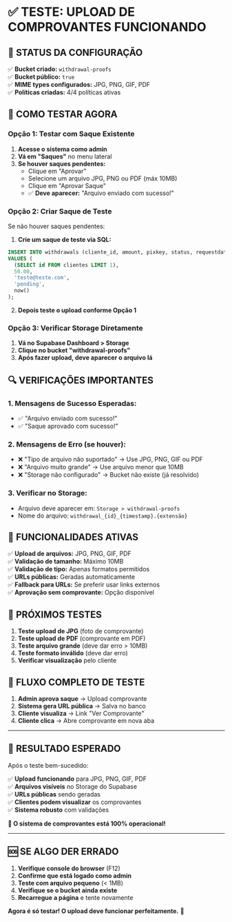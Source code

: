 # ✅ TESTE: UPLOAD DE COMPROVANTES FUNCIONANDO

## 🎯 **STATUS DA CONFIGURAÇÃO**

✅ **Bucket criado:** `withdrawal-proofs`  
✅ **Bucket público:** `true`  
✅ **MIME types configurados:** JPG, PNG, GIF, PDF  
✅ **Políticas criadas:** 4/4 políticas ativas  

## 🧪 **COMO TESTAR AGORA**

### **Opção 1: Testar com Saque Existente**

1. **Acesse o sistema como admin**
2. **Vá em "Saques"** no menu lateral
3. **Se houver saques pendentes:**
   - Clique em "Aprovar" 
   - Selecione um arquivo JPG, PNG ou PDF (máx 10MB)
   - Clique em "Aprovar Saque"
   - ✅ **Deve aparecer:** "Arquivo enviado com sucesso!"

### **Opção 2: Criar Saque de Teste**

Se não houver saques pendentes:

1. **Crie um saque de teste via SQL:**
```sql
INSERT INTO withdrawals (cliente_id, amount, pixkey, status, requestdate)
VALUES (
  (SELECT id FROM clientes LIMIT 1),
  50.00,
  'teste@teste.com',
  'pending',
  now()
);
```

2. **Depois teste o upload conforme Opção 1**

### **Opção 3: Verificar Storage Diretamente**

1. **Vá no Supabase Dashboard > Storage**
2. **Clique no bucket "withdrawal-proofs"**
3. **Após fazer upload, deve aparecer o arquivo lá**

## 🔍 **VERIFICAÇÕES IMPORTANTES**

### **1. Mensagens de Sucesso Esperadas:**
- ✅ "Arquivo enviado com sucesso!"
- ✅ "Saque aprovado com sucesso!"

### **2. Mensagens de Erro (se houver):**
- ❌ "Tipo de arquivo não suportado" → Use JPG, PNG, GIF ou PDF
- ❌ "Arquivo muito grande" → Use arquivo menor que 10MB
- ❌ "Storage não configurado" → Bucket não existe (já resolvido)

### **3. Verificar no Storage:**
- Arquivo deve aparecer em: `Storage > withdrawal-proofs`
- Nome do arquivo: `withdrawal_{id}_{timestamp}.{extensão}`

## 🎨 **FUNCIONALIDADES ATIVAS**

✅ **Upload de arquivos:** JPG, PNG, GIF, PDF  
✅ **Validação de tamanho:** Máximo 10MB  
✅ **Validação de tipo:** Apenas formatos permitidos  
✅ **URLs públicas:** Geradas automaticamente  
✅ **Fallback para URLs:** Se preferir usar links externos  
✅ **Aprovação sem comprovante:** Opção disponível  

## 🚀 **PRÓXIMOS TESTES**

1. **Teste upload de JPG** (foto de comprovante)
2. **Teste upload de PDF** (comprovante em PDF)
3. **Teste arquivo grande** (deve dar erro > 10MB)
4. **Teste formato inválido** (deve dar erro)
5. **Verificar visualização** pelo cliente

## 📱 **FLUXO COMPLETO DE TESTE**

1. **Admin aprova saque** → Upload comprovante
2. **Sistema gera URL pública** → Salva no banco
3. **Cliente visualiza** → Link "Ver Comprovante"
4. **Cliente clica** → Abre comprovante em nova aba

---

## 🎯 **RESULTADO ESPERADO**

Após o teste bem-sucedido:

✅ **Upload funcionando** para JPG, PNG, GIF, PDF  
✅ **Arquivos visíveis** no Storage do Supabase  
✅ **URLs públicas** sendo geradas  
✅ **Clientes podem visualizar** os comprovantes  
✅ **Sistema robusto** com validações  

**🎉 O sistema de comprovantes está 100% operacional!**

---

## 🆘 **SE ALGO DER ERRADO**

1. **Verifique console do browser** (F12)
2. **Confirme que está logado como admin**
3. **Teste com arquivo pequeno** (< 1MB)
4. **Verifique se o bucket ainda existe**
5. **Recarregue a página** e tente novamente

**Agora é só testar! O upload deve funcionar perfeitamente.** 🚀 